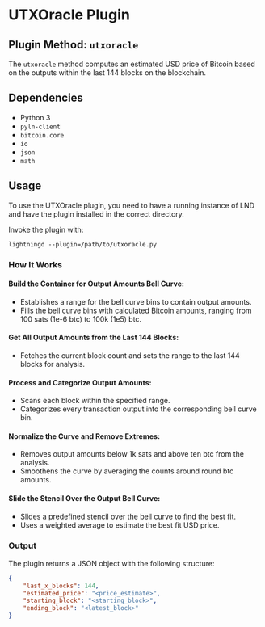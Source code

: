 # UTXOracle Plugin

## Plugin Method: `utxoracle`

The `utxoracle` method computes an estimated USD price of Bitcoin based on the outputs within the last 144 blocks on the blockchain.

## Dependencies

- Python 3
- `pyln-client`
- `bitcoin.core`
- `io`
- `json`
- `math`

## Usage

To use the UTXOracle plugin, you need to have a running instance of LND and have the plugin installed in the correct directory.

Invoke the plugin with:


```lightningd --plugin=/path/to/utxoracle.py```


### How It Works

#### Build the Container for Output Amounts Bell Curve:
- Establishes a range for the bell curve bins to contain output amounts.
- Fills the bell curve bins with calculated Bitcoin amounts, ranging from 100 sats (1e-6 btc) to 100k (1e5) btc.

#### Get All Output Amounts from the Last 144 Blocks:
- Fetches the current block count and sets the range to the last 144 blocks for analysis.

#### Process and Categorize Output Amounts:
- Scans each block within the specified range.
- Categorizes every transaction output into the corresponding bell curve bin.

#### Normalize the Curve and Remove Extremes:
- Removes output amounts below 1k sats and above ten btc from the analysis.
- Smoothens the curve by averaging the counts around round btc amounts.

#### Slide the Stencil Over the Output Bell Curve:
- Slides a predefined stencil over the bell curve to find the best fit.
- Uses a weighted average to estimate the best fit USD price.

### Output

The plugin returns a JSON object with the following structure:

```json
{
    "last_x_blocks": 144,
    "estimated_price": "<price_estimate>",
    "starting_block": "<starting_block>",
    "ending_block": "<latest_block>"
}